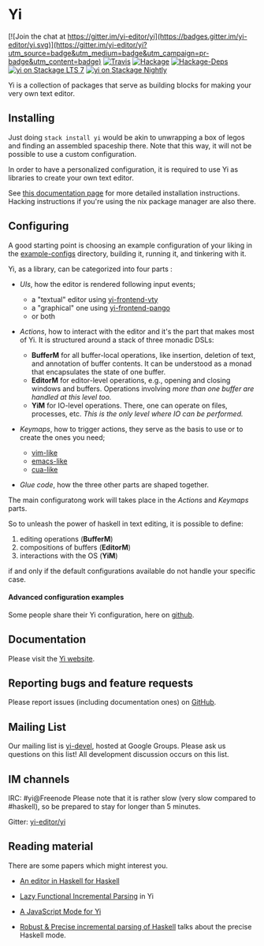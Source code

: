 # Yi

[![Join the chat at https://gitter.im/yi-editor/yi](https://badges.gitter.im/yi-editor/yi.svg)](https://gitter.im/yi-editor/yi?utm_source=badge&utm_medium=badge&utm_campaign=pr-badge&utm_content=badge)
[![Travis](https://travis-ci.org/yi-editor/yi.svg?branch=master)](https://travis-ci.org/yi-editor/yi)
[![Hackage](https://img.shields.io/hackage/v/yi.svg?maxAge=2592000)](https://hackage.haskell.org/package/yi)
[![Hackage-Deps](https://img.shields.io/hackage-deps/v/yi.svg?maxAge=2592000)]()
[![yi on Stackage LTS 7](https://stackage.org/package/yi/badge/lts-7)](https://stackage.org/lts-7/package/yi)
[![yi on Stackage Nightly](https://stackage.org/package/yi/badge/nightly)](https://stackage.org/nightly/package/yi)

Yi is a collection of packages that serve as building blocks for making your very own text editor.

## Installing

Just doing `stack install yi` would be akin to unwrapping a box of legos and
finding an assembled spaceship there.
Note that this way, it will not be possible to use a custom configuration.

In order to have a personalized configuration, it is required to use Yi as libraries to create your own text editor.

See [this documentation page](https://yi-editor.github.io/pages/installing/)
for more detailed installation instructions. Hacking instructions if you're
using the nix package manager are also there.

## Configuring

A good starting point is choosing an example configuration of your liking in the
[example-configs][userconfigs] directory, building it, running it, and tinkering with it.

Yi, as a library, can be categorized into four parts :

* *UIs*, how the editor is rendered following input events;
    * a "textual" editor using [yi-frontend-vty](https://hackage.haskell.org/package/yi-frontend-vty)
    * a "graphical" one using [yi-frontend-pango](https://hackage.haskell.org/package/yi-frontend-pango)
    * or both
    
 * *Actions*, how to interact with the editor and it's the part that makes most of Yi. It is structured around a stack of three monadic DSLs:
   * **BufferM** for all buffer-local operations, like insertion, deletion of text, and annotation of buffer contents. It can be understood as a monad that encapsulates the state of one buffer.
   * **EditorM** for editor-level operations, e.g., opening and closing windows and buffers. Operations involving *more than one buffer are handled at this level too.*
   * **YiM** for IO-level operations. There, one can operate on files, processes, etc. *This is the only level where IO can be performed.*

 * *Keymaps*, how to trigger actions, they serve as the basis to use or to create the ones you need;
    * [vim-like](https://hackage.haskell.org/package/yi-keymap-vim)
    * [emacs-like](https://hackage.haskell.org/package/yi-keymap-emacs)
    * [cua-like](https://hackage.haskell.org/package/yi-keymap-vim)
  
* *Glue code*, how the three other parts are shaped together.

The main configuratong work will takes place in the *Actions* and *Keymaps* parts.

So to unleash the power of haskell in text editing, it is possible to define:
  1. editing operations (**BufferM**)
  2. compositions of buffers (**EditorM**)
  3. interactions with the OS (**YiM**)
  
if and only if the default configurations available do not handle your specific case.

#### Advanced configuration examples

Some people share their Yi configuration, here on [github](https://github.com/search?utf8=%E2%9C%93&q=yi-config+language%3Ahaskell&type=).

## Documentation

Please visit the [Yi website](https://yi-editor.github.io/).

## Reporting bugs and feature requests

Please report issues (including documentation ones) on [GitHub][issueslist].

## Mailing List

Our mailing list is [yi-devel][], hosted at Google Groups. Please ask us questions on this list! All development discussion occurs on this list.

## IM channels

IRC: #yi@Freenode  Please note that it is rather slow (very slow compared to #haskell), so be prepared to stay for longer than 5 minutes.

Gitter: [yi-editor/yi](https://gitter.im/yi-editor/yi)

## Reading material

There are some papers which might interest you.

* [An editor in Haskell for Haskell][small-yi]

* [Lazy Functional Incremental Parsing][lazy-parsing] in Yi

* [A JavaScript Mode for Yi][js]

* [Robust & Precise incremental parsing of Haskell][precise-haskell]
  talks about the precise Haskell mode.

[github]: https://github.com/yi-editor/
[issueslist]: https://github.com/yi-editor/yi/issues
[yi-devel]: https://groups.google.com/group/yi-devel
[userconfigs]: https://github.com/yi-editor/yi/tree/master/example-configs
[small-yi]: https://publications.lib.chalmers.se/records/fulltext/local_72549.pdf
[lazy-parsing]: https://publications.lib.chalmers.se/records/fulltext/local_94979.pdf
[js]: https://publications.lib.chalmers.se/records/fulltext/112284.pdf
[precise-haskell]: https://publications.lib.chalmers.se/records/fulltext/117337.pdf
